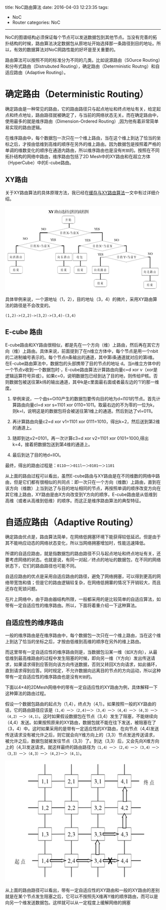 title: NoC路由算法
date: 2016-04-03 12:23:35
tags: 
- NoC
- Router
categories: NoC
---

NoC的图谱结构必须保证每个节点可以发送数据包到其他节点。当没有完善的拓扑结构的时候，路由算法决定数据包从原地址开始选择那一条路径到目的地址。所以，有效的数据算法对NoC网路性能的好坏是至关重要的。

路由算法可以按照不同的标准分为不同的几类。比如说源路由<!--more-->（SOurce Routing）和分布式路由（Distrubuted Routing），确定路由（Deterministic Routng）和自适应路由（Adaptive Routing）。

# 确定路由（Deterministic Routing） #

确定路由是一种常见的路由，它的路由路径只与起点地址和终点地址有关，给定起点和终点地址，路由路径就被确定了，与当前的网络状态无关。而在确定路由中，使用最多的就是维序路由（Dimension-Ordered Routing）,因为他有着非常简单易实现的路由逻辑。


在维序路由中，每个数据包一次只在一个维上路由，当在这个维上到达了恰当的坐标之后，才按由低维到高维的顺序在另外的维上路由。因为数据包是按照着严格的单调的维数变化的顺序在通道内路由，所以维序路由也是没有`死锁`的。按照在不同拓扑结构的网络中路由，维序路由包括了2D Mesh中的XY路由和在超立方体（HyperCube）中的E-cube路由。

## XY路由 ##

关于XY路由算法的具体原理方法，我已经在[缓存与XY路由算法](/2016/03/31/NoC-FIFO/)一文中有过详细介绍。

![](\img\article\router\xy-judge.png)

具体举例来说，一个源地址（1，2），目的地址（3，4）的微片，采用XY路由算法的路径是不会改变的。

`(1,2)->(2,2)->(3,2)->(3,4)-(3,4)`

## E-cube 路由 ##

E-cube路由和XY路由很相似，都是先在一个方向（维）上路由，然后再在其它方向（维）上路由。具体来说，前面提到了在n维立方体中，每个节点是用一个nbit的二进制编号表示的。每个节点n条输出的通道，其中第i条通道就对应的第i维。在E-cube路由算法中，数据包的头部携带了目的节点的地址 d。当n维立方体中的一个节点v收到一个数据包时·，E-cube路由算法计算路由向量c=d xor v（xor是逻辑运算符号异或）。如果c=0，说明数据包已经到达了目的地，则传给IP核。否则数据包被送往第k纬的输出通道，其中k是c里面最右面或者最左边的‘1’的那一维度。


1. 举例来说，一个由s=Ol10产生的数据包要传向目的地为d=l101的节点。首先计算路由向量cl=d xor s=1101 xor 0110=1011。取最右边的不为零的一位为k，则k=l，说明这是的数据包将会被送往第1维上的通道。然后到达了vl=011l。

2. 再计算路由向量c2=d xor v1=1101 xor 0111=1010，得出k=2，然后送到第2维的通道上。

3. 随即到达v2=0101，再一次计算c3=d xor v2=1101 xor 0101=1000,得出k=4，接着把数据包送到第4维的通道上。

4. 最后到达了目的地d=llOl。

最终，得出的路由过程是：`011O一＞011l一＞0101一＞1101`

从上面的路由过程可以看出，虽然E-cube路由与XY路由是在不同维数的网络中路由，但是它们都有很相似的共同点：即一次只在一个方向（维数）上路由，直到在该方向（维数）上当到达了与目的地址相同的节点，再按照单调的顺序改变方向在其它维上路由，XY路由是由X方向改变到Y方向的顺序，E-cube路由是从低维到高维（或者从高维到低维）的顺序。而这正是维序路由算法的典型特征。

# 自适应路由（Adaptive Routing） #

确定路由优点是，路由算法简单，在网络低拥塞环境下能获得较低延迟。但是由于其不能响应动态的网络状态变化，所以当网络拥塞增加时，性能迅速降低。

所谓的自适应路由，就是指数据包的路由路径不只与起点地址和终点地址有关，还要考虑网络的状态。也就是说，有同一对起／终点的地址的数据包，在不同的网络状态下，它们的路由路径也可能不同。

自适应路由的优点是采用自适应路由的路径，避免了网络拥塞，可以得到更高的网络带宽饱和值；但是它的路由逻辑较复杂，在网络低拥寨的情况下开销较大，而且还存在死锁问题。

在片上网络中，由于路由器结构所限，一般都采用的是比较简单的自适应算法，如带有一定自适应性的维序路由。所以，下面将着重介绍一下这种算法。

## 自适应性的维序路由 ##

一般的维序路由是在维序路由中，每个数据包一次只在一个维上路由，当在这个维上到达了恰当的坐标之后，才按由低维到高维的顺序在另外的维上路由。

而这里带有一定自适应性的维序路由则是，当数据包沿某一维（如X方向），从最低维到最高维路由的过程中发生阻塞的时候，即向另一维（Y方向）发出传送请求，如果请求得到应答则向该方向传送数据，否则又转回X方向请求，如此循环，直到请求得到应答。同时规定，不允许数据向远离目的节点的方向运动，所以这种带有一定自适应性的维序路由也是没有`死锁`的。


下面以4×4的2DMesh网络中的带有一定自适应性的XY路由为例，具体解释一下这种算法的路由过程。

假设一个数据包路由的起点为（1,4），终点为（4,1）。如果按照一般的XY路由的话，它的路由路径应该是`（1,4）一＞（2,4)一＞（3,4）一＞（4,4）一＞（4,3）一＞（4,2）一＞（4,1）`。这时如果假设数据包在节点（3,4）发生了阻塞，不能继续向（4,4）发送。如果按照原来的XY路由，数据包就不能在往下发送，被阻塞在了（3，4）中。这时如果采用的是带有一定适应性的XY路由，在向节点（4,4)发送传送请求没有被允许之后，则它就会向Y维方向上的（3,3）节点发送传送请求，被允许之后，数据包就被发往节点（3,3）了。到达（3,3）后，又会先向X维方向上的（4,3)发送请求。就这样最终的路由路径为`（1,4）一＞（2,4）一＞（3,4）一＞（3,3）一＞（4,3）一＞（4,2)一＞（4,1）`。

![](\img\article\router\adaptive-routing.png)

从上面的路由路径可以看出，带有一定自适应性的XY路由和一般的XY路由的差别就是在某个节点发生阻塞之后，它可以不按照先X维再Y维的顺序路由，而可以是向另一个维发送数据包。这样就可以从一定程度上缓解网络的拥塞





